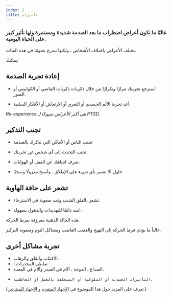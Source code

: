 ```yaml
---
index: 2
title: تأثيرات
---
```

### غالبًا ما تكون أعراض اضطراب ما بعد الصدمة شديدة ومستمرة ولها تأثير كبير على الحياة اليومية.

تختلف الأعراض باختلاف الأشخاص ، ولكنها تندرج عمومًا في هذه الفئات.

يمكنك:

## إعادة تجربة الصدمة

*   استرجع تجربتك مرارًا وتكرارًا من خلال ذكريات ذكريات الماضي أو الكوابيس أو الصور.

*   أعد تجربة الألم الجسدي أو التعرق أو الارتعاش أو الأفكار السلبية.

_Re-experience هي أكثر الأعراض شيوعًا لـ PTSD._

## تجنب التذكير

*   تجنب الناس أو الأماكن التي تذكرك بالصدمة

*   تجنب التحدث إلى أي شخص عن تجربتك.

*   صرف انتباهك عن العمل أو الهوايات.

*   حاول ألا تشعر بأي شيء على الإطلاق ، وأصبح معزولًا وسحبًا.

## تشعر على حافة الهاوية

*   تشعر بالقلق الشديد وتجد صعوبة في الاسترخاء.

*   انتبه دائمًا للتهديدات والذهول بسهولة.

هذه الحالة الذهنية معروفة بفرط الحركة.

غالباً ما يؤدي فرط الحركة إلى التهيج والغضب الغاضب ومشاكل النوم وصعوبة التركيز.

## تجربة مشاكل أخرى

*   الاكتئاب والقلق والرهاب.
*   تعاطي المخدرات ؛
*   الصداع ، الدوخة ، آلام في الصدر وآلام في المعدة.
*     التأثيرات الجسدية أو السلوكية أو المتعلقة بالعمل أو العاطفية.

(تعرف على المزيد حول هذا الموضوع في [الإجهاد المتقدم](umbrella://stress/stress/advanced) و [الإجهاد للمبتدئين](umbrella://stress/stress/beginner).)